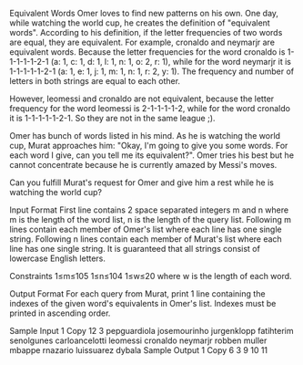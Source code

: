 Equivalent Words
Omer loves to find new patterns on his own. One day, while watching the world cup, he creates the definition of "equivalent words". According to his definition, if the letter frequencies of two words are equal, they are equivalent. For example, cronaldo and neymarjr are equivalent words. Because the letter frequencies for the word cronaldo is 1-1-1-1-1-2-1 (a: 1, c: 1, d: 1, l: 1, n: 1, o: 2, r: 1), while for the word neymarjr it is 1-1-1-1-1-2-1 (a: 1, e: 1, j: 1, m: 1, n: 1, r: 2, y: 1). The frequency and number of letters in both strings are equal to each other.

However, leomessi and cronaldo are not equivalent, because the letter frequency for the word leomessi is 2-1-1-1-1-2, while for the word cronaldo it is 1-1-1-1-1-2-1. So they are not in the same league ;).

Omer has bunch of words listed in his mind. As he is watching the world cup, Murat approaches him: "Okay, I'm going to give you some words. For each word I give, can you tell me its equivalent?". Omer tries his best but he cannot concentrate because he is currently amazed by Messi's moves.

Can you fulfill Murat's request for Omer and give him a rest while he is watching the world cup?

Input Format
First line contains 2
 space separated integers m
 and n
 where m
 is the length of the word list, n
 is the length of the query list.
Following m
 lines contain each member of Omer's list where each line has one single string.
Following n
 lines contain each member of Murat's list where each line has one single string.
It is guaranteed that all strings consist of lowercase English letters.

Constraints
1≤m≤105
1≤n≤104
1≤w≤20
 where w
 is the length of each word.

Output Format
For each query from Murat, print 1
 line containing the indexes of the given word's equivalents in Omer's list. Indexes must be printed in ascending order.

Sample Input 1
Copy
12 3
pepguardiola
josemourinho
jurgenklopp
fatihterim
senolgunes
carloancelotti
leomessi
cronaldo
neymarjr
robben
muller
mbappe
rnazario
luissuarez
dybala
Sample Output 1
Copy
6
3
9 10 11